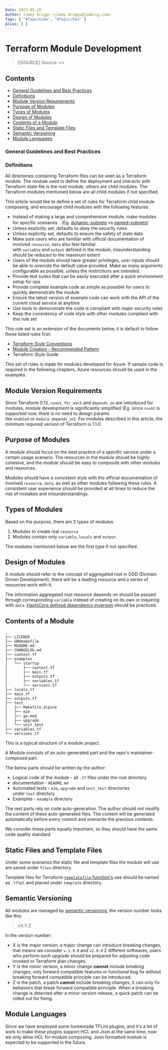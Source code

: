 ```yaml
---
Date: 2023-05-20
Author: Jimmy Briggs <jimmy.briggs@jimbrig.com>
Tags: [ "#Type/Code", "#Topic/Dev" ]
Alias: [ ]
---
```


# Terraform Module Development

> [!SOURCE] Source:
> *<>*

## Contents

- [General Guidelines and Best Practices](#general-guidelines-and-best-practices)
- [Definitions](#definitions)
- [Module Version Requirements](#module-version-requirements)
- [Purpose of Modules](#purpose-of-modules)
- [Types of Modules](#types-of-modules)
- [Design of Modules](#design-of-modules)
- [Contents of a Module](#contents-of-a-module)
- [Static Files and Template Files](#static-files-and-template-files)
- [Semantic Versioning](#semantic-versioning)
- [Module Languages](#module-languages)




### General Guidelines and Best Practices

### Definitions

All directories containing Terraform files can be seen as a Terraform module. The module used to define the deployment and interacts with Terraform state file is the root module, others are child modules. The Terraform modules mentioned below are all child modules if not specified.

This article would like to define a set of rules for Terraform child module composing, and encourage child modules with the following features:

- Instead of making a large and comprehensive module, make modules for specific scenarios （Eg. [dynamic-subnets](https://registry.terraform.io/modules/cloudposse/dynamic-subnets/aws/latest) vs [named-subnets](https://registry.terraform.io/modules/cloudposse/named-subnets/aws/latest))
- Unless explicitly set, defaults to obey the security rules
- Unless explicitly set, defaults to ensure the safety of state data
- Make sure users who are familiar with official documentation of involved `resource`, `data` also feel familiar with `variable` and `output` defined in the module, misunderstanding should be reduced to the maximum extent
- Users of the module should have greater privileges, user inputs should be able to override the default value provided. Make as many arguments configurable as possible, unless the restrictions are intended.
- Provide test suites that can be easily executed after a quick environment setup for ops
- Provide complete example code as simple as possible for users to quickly demonstrate the module
- Ensure the latest version of example code can work with the API of the current cloud service at anytime
- Use tools to demonstrate the code is compliant with major security rules
- Keep the consistency of code style with other modules compliant with this rule set

This rule set is an extension of the documents below, it is default to follow these listed rules first:

- [Terraform Style Conventions](https://www.terraform.io/language/syntax/style)
- [Module Creation - Recommended Pattern](https://learn.hashicorp.com/tutorials/terraform/pattern-module-creation?in=terraform/modules)
- Terraform Style Guide

This set of rules is made for modules developed for Azure. If sample code is required in the following chapters, Azure resources should be used in the examples.

## Module Version Requirements

Since Terraform 0.13, `count`, `for_each` and `depends_on` are introduced for modules, module development is significantly simplified (Eg. since `count` is supported now, there is no need to design params like `enabled` or `module_depends_on`). For modules described in this article, the minimum required version of Terraform is 1.1.0.

## Purpose of Modules

A module should focus on the best practice of a specific service under a certain usage scenario. The resources in the module should be highly cohesive, and the module should be easy to composite with other modules and resources.

Modules should have a consistent style with the official documentation of involved `resource`, `data`, as well as other modules following these rules. A consistent user experience should be provided at all times to reduce the risk of mistakes and misunderstandings.

## Types of Modules

Based on the purpose, there are 2 types of modules.

1. Modules to create real `resource`
2. Modules contain only `variable`, `locals` and `output`

The modules mentioned below are the first type if not specified.

## Design of Modules

A module should refer to the concept of aggregated root in DDD (Domain Driven Development), there will be a leading resource and a series of resources work with it.

The information aggregated root resource depends on should be passed through corresponding `variable` instead of creating on its own or inquiring with `data`. [HashiCorp defined dependency-inversion](https://www.terraform.io/docs/language/modules/develop/composition.html#dependency-inversion) should be practiced.

## Contents of a Module

```
.
├── LICENSE
├── GNUmakefile
├── README.md
├── CHANGELOG.md
├── context.tf
├── examples
│   └── startup
│       ├── context.tf
│       ├── main.tf
│       ├── outputs.tf
│       ├── variables.tf
│       └── versions.tf
├── locals.tf
├── main.tf
├── outputs.tf
├── test
│   ├── Makefile.alpine
│   ├── e2e
│   ├── go.mod
│   ├── upgrade
|   └── unit_test
├── variables.tf
└── versions.tf
```

This is a typical structure of a module project.

A Module consists of an auto-generated part and the repo's maintainer-composed part.

The below parts should be written by the author:

- Logical code of the module - all `.tf` files under the root directory
- documentation - `README.md`
- Automated tests - `e2e`, `upgrade` and `unit_test` directories under `test` directory
- Examples - `example` directory

The rest parts rely on code auto-generation. The author should not modify the content of these auto-generated files. The content will be generated automatically before every commit and overwrite the previous contents.

We consider these parts equally important, so they should have the same code quality standard.

## Static Files and Template Files

Under some scenarios the static file and template files the module will use are saved under `files` directory.

Template files for Terraform [`templatefile` function's](https://www.terraform.io/docs/configuration/functions/templatefile.html) use should be named as `.tftpl` and placed under `template` directory.

## Semantic Versioning

All modules are managed by [semantic versioning](https://semver.org/), the version number looks like this:

> vX.Y.Z

In the version number:

- X is the major version, a major change can introduce breaking changes, that means we consider `v.1.9.0` and `v2.0.0` 2 different softwares, users who perform such upgrade should be prepared for adjusting code invoked or Terraform plan changes.
- Y is the minor version, a minor change **cannot** include breaking changes, only forward compatible features or functional bug fix without breaking forward compatible principle can be introduced.
- Z is the patch, a patch **cannot** include breaking changes, it can only fix behaviors that break forward compatible principle. When a breaking change is detected after a minor version release, a quick patch can be rolled out for fixing.

## Module Languages

Since we have employed some homemade TFLint plugins, and it's a lot of work to make these plugins support HCL and Json at the same time, now we only allow HCL for module composing. Json formatted module is expected to be supported in the future.
